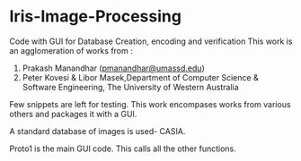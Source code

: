 # Iris-Image-Processing
Code with GUI for Database Creation, encoding and verification 
This work is an agglomeration of works from :
1.  Prakash Manandhar (pmanandhar@umassd.edu)
2.  Peter Kovesi & Libor Masek,Department of Computer Science & Software Engineering, The University of Western Australia
 
 Few snippets are left for testing. This work encompases works from various others and packages it with a GUI.
 
 A standard database of images is used- CASIA. 
 
 Proto1 is the main GUI code. This calls all the other functions.
 

